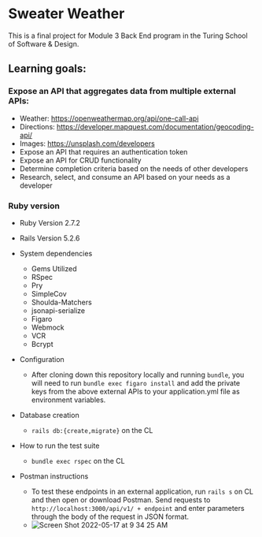 # Sweater Weather 

This is a final project for Module 3 Back End program in the Turing School of Software & Design. 

## Learning goals:

### Expose an API that aggregates data from multiple external APIs:
   *  Weather: https://openweathermap.org/api/one-call-api  
   *  Directions: https://developer.mapquest.com/documentation/geocoding-api/
   *  Images: https://unsplash.com/developers
* Expose an API that requires an authentication token
* Expose an API for CRUD functionality
* Determine completion criteria based on the needs of other developers
* Research, select, and consume an API based on your needs as a developer

### Ruby version
  * Ruby Version 2.7.2
  * Rails Version 5.2.6

* System dependencies
  * Gems Utilized
  * RSpec
  * Pry
  * SimpleCov
  * Shoulda-Matchers
  * jsonapi-serialize
  * Figaro
  * Webmock
  * VCR
  * Bcrypt

* Configuration
  * After cloning down this repository locally and running `bundle`,  you will need to run `bundle exec figaro install` and add the private keys from the above external APIs to your application.yml file as environment variables. 

* Database creation
  * `rails db:{create,migrate}` on the CL

* How to run the test suite
  * `bundle exec rspec` on the CL

* Postman instructions
  * To test these endpoints in an external application, run `rails s` on CL and then open or download Postman. Send requests to `http://localhost:3000/api/v1/ + endpoint` and enter parameters through the body of the request in JSON format. 
  * ![Screen Shot 2022-05-17 at 9 34 25 AM](https://user-images.githubusercontent.com/39470230/168862904-5b94745c-0814-4e89-92b1-4913d637c512.png)

